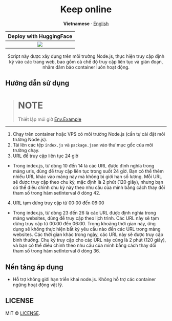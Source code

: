 <div align="center">
    <a name="readme-top"></a>

# Keep online

**Vietnamese** · [English](./README.md)

|        Deploy with HuggingFace          |     
| :-------------------------------------: |   
| [![][deploy-button-image]][deploy-link] |

<div align="center">
        Script này được xây dựng trên môi trường Node.js, thực hiện truy cập định kỳ vào các trang web, bao gồm cả chế độ truy cập liên tục và gián đoạn, nhằm đảm bảo container luôn hoạt động.
</div>

<div align="left">

## Hướng dẫn sử dụng

> # NOTE
> Thiết lập múi giờ  <a href="/.env">Env.Example</a>

--------------

1. Chạy trên container hoặc VPS có môi trường Node.js (cần tự cài đặt môi trường Node.js).
2. Tải lên các tệp `index.js` và `package.json` vào thư mục gốc của môi trường chạy.
3. URL để truy cập liên tục 24 giờ

- Trong index.js, từ dòng 10 đến 14 là các URL được định nghĩa trong mảng urls, dùng để truy cập liên tục trong suốt 24 giờ. Bạn có thể thêm nhiều URL khác vào mảng này mà không bị giới hạn số lượng. Mỗi URL sẽ được truy cập theo chu kỳ, mặc định là 2 phút (120 giây), nhưng bạn có thể điều chỉnh chu kỳ này theo nhu cầu của mình bằng cách thay đổi tham số trong hàm setInterval ở dòng 42.

4. URL tạm dừng truy cập từ 00:00 đến 06:00

- Trong index.js, từ dòng 23 đến 26 là các URL được định nghĩa trong mảng websites, dùng để truy cập theo lịch trình. Các URL này sẽ tạm dừng truy cập từ 00:00 đến 06:00. Trong khoảng thời gian này, ứng dụng sẽ không thực hiện bất kỳ yêu cầu nào đến các URL trong mảng websites. Các thời gian khác trong ngày, các URL này sẽ được truy cập bình thường. Chu kỳ truy cập cho các URL này cũng là 2 phút (120 giây), và bạn có thể điều chỉnh theo nhu cầu của mình bằng cách thay đổi tham số trong hàm setInterval ở dòng 36.

## Nền tảng áp dụng

- Hỗ trợ không giới hạn triển khai node.js. Không hỗ trợ các container ngừng hoạt động vật lý.

## LICENSE

MIT © [LICENSE](./LICENSE).

</div>

<!-- LINK -->
[deploy-button-image]: https://cdn-uploads.huggingface.co/production/uploads/65c33f0aa592fce762eed505/qpm9eCvzXeXp-3tKJVSqs.png
[deploy-link]: https://huggingface.co/spaces/ngoctuanai/keep-online?duplicate=true